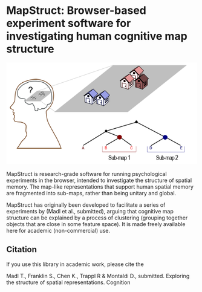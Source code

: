 MapStruct: Browser-based experiment software for investigating human cognitive map structure
=============

![logo](mapstructurelogo.png)

MapStruct is research-grade software for running psychological experiments in the browser, intended to investigate the structure of spatial memory. The map-like representations that support human spatial memory are fragmented into sub-maps, rather than being unitary and global.

MapStruct has originally been developed to facilitate a series of experiments by (Madl et al., submitted), arguing that cognitive map structure can be explained by a process of clustering (grouping together objects that are close in some feature space). It is made freely available here for academic (non-commercial) use. 
 
Citation
--------

If you use this library in academic work, please cite the 

Madl T., Franklin S., Chen K., Trappl R & Montaldi D., submitted. Exploring the structure of spatial representations. Cognition